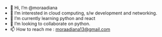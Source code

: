 - 👋 Hi, I’m @moraadiana
- 👀 I’m interested in  cloud computing, s/w development and networking. 
- 🌱 I’m currently learning python and react 
- 💞️ I’m looking to collaborate on python.
- 📫 How to reach me : moraadiana13@gmail.com

<!---
moraadiana/moraadiana is a ✨ special ✨ repository because its `README.md` (this file) appears on your GitHub profile.
You can click the Preview link to take a look at your changes.
--->
